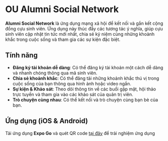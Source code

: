 # OU Alumni Social Network

**Alumni Social Network** là ứng dụng mạng xã hội để kết nối và gắn kết cộng đồng cựu sinh viên. Ứng dụng này thúc đẩy các tương tác ý nghĩa, giúp cựu sinh viên cập nhật tin tức mới nhất, chia sẻ kỷ niệm cùng những khoảnh khắc trong cuộc sống và tham gia các sự kiện đặc biệt.

## Tính năng
- **Đăng ký tài khoản dễ dàng**: Có thể đăng ký tài khoản một cách dễ dàng và nhanh chóng thông qua mã sinh viên.
- **Chia sẻ khoảnh khắc**: Có thể đăng tải những khoảnh khắc thú vị trong cuộc sống của bạn thông qua hình ảnh hoặc video ngắn.
- **Sự kiện & Khảo sát**: Theo dõi thông tin về các buổi gặp mặt, hội thảo trực tuyến và tham gia vào các khảo sát của quản trị viên.
- **Trò chuyện cùng nhau**: Có thể kết nối và trò chuyện cùng bạn bè của bạn.

## Ứng dụng (iOS & Android)
Tải ứng dụng **Expo Go** và quét QR code [tại đây](https://expo.dev/preview/update?message=final+build&updateRuntimeVersion=1.0.0&createdAt=2025-09-25T21%3A43%3A24.661Z&slug=exp&projectId=13a5b50b-0e33-415f-9092-b2f8f535c6a4&group=e0b3d29f-d1f2-4416-a88b-274ddf67c2fb) để trải nghiệm ứng dụng
